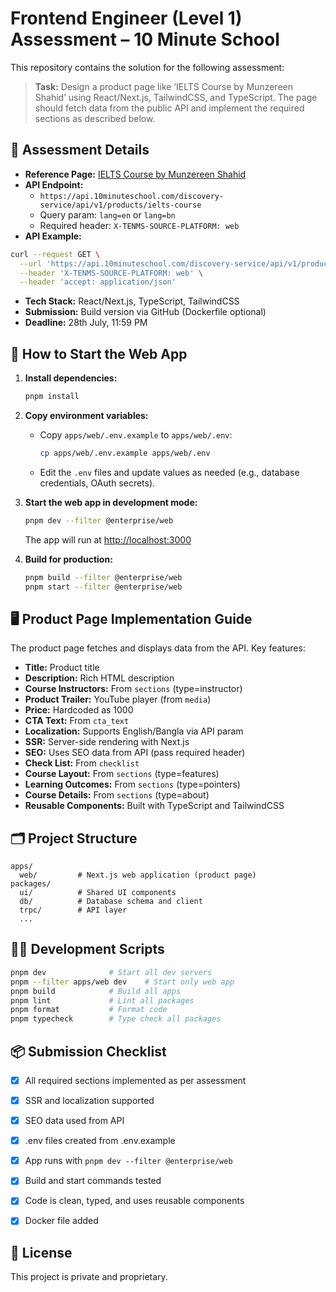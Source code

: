 # Frontend Engineer (Level 1) Assessment – 10 Minute School

This repository contains the solution for the following assessment:

> **Task:** Design a product page like ‘IELTS Course by Munzereen Shahid’ using React/Next.js, TailwindCSS, and TypeScript. The page should fetch data from the public API and implement the required sections as described below.

## 📝 Assessment Details

- **Reference Page:** [IELTS Course by Munzereen Shahid](https://10minuteschool.com/product/ielts-course/)
- **API Endpoint:**
  - `https://api.10minuteschool.com/discovery-service/api/v1/products/ielts-course`
  - Query param: `lang=en` or `lang=bn`
  - Required header: `X-TENMS-SOURCE-PLATFORM: web`
- **API Example:**

```bash
curl --request GET \
  --url 'https://api.10minuteschool.com/discovery-service/api/v1/products/ielts-course?lang=en' \
  --header 'X-TENMS-SOURCE-PLATFORM: web' \
  --header 'accept: application/json'
```

- **Tech Stack:** React/Next.js, TypeScript, TailwindCSS
- **Submission:** Build version via GitHub (Dockerfile optional)
- **Deadline:** 28th July, 11:59 PM

## 🚀 How to Start the Web App

1. **Install dependencies:**
   ```bash
   pnpm install
   ```
2. **Copy environment variables:**
   - Copy `apps/web/.env.example` to `apps/web/.env`:
     ```bash
     cp apps/web/.env.example apps/web/.env
     ```
   - Edit the `.env` files and update values as needed (e.g., database credentials, OAuth secrets).

3. **Start the web app in development mode:**
   ```bash
   pnpm dev --filter @enterprise/web 
   ```
   The app will run at [http://localhost:3000](http://localhost:3000)

4. **Build for production:**
   ```bash
   pnpm build --filter @enterprise/web 
   pnpm start --filter @enterprise/web 
   ```

## 🖥️ Product Page Implementation Guide

The product page fetches and displays data from the API. Key features:

- **Title:** Product title
- **Description:** Rich HTML description
- **Course Instructors:** From `sections` (type=instructor)
- **Product Trailer:** YouTube player (from `media`)
- **Price:** Hardcoded as 1000
- **CTA Text:** From `cta_text`
- **Localization:** Supports English/Bangla via API param
- **SSR:** Server-side rendering with Next.js
- **SEO:** Uses SEO data from API (pass required header)
- **Check List:** From `checklist`
- **Course Layout:** From `sections` (type=features)
- **Learning Outcomes:** From `sections` (type=pointers)
- **Course Details:** From `sections` (type=about)
- **Reusable Components:** Built with TypeScript and TailwindCSS

## 🗂️ Project Structure

```
apps/
  web/         # Next.js web application (product page)
packages/
  ui/          # Shared UI components
  db/          # Database schema and client
  trpc/        # API layer
  ...
```

## 🧑‍💻 Development Scripts

```bash
pnpm dev              # Start all dev servers
pnpm --filter apps/web dev    # Start only web app
pnpm build            # Build all apps
pnpm lint             # Lint all packages
pnpm format           # Format code
pnpm typecheck        # Type check all packages
```

## 📦 Submission Checklist
- [x] All required sections implemented as per assessment
- [x] SSR and localization supported
- [x] SEO data used from API
- [x] .env files created from .env.example
- [x] App runs with `pnpm dev --filter @enterprise/web`
- [x] Build and start commands tested
- [x] Code is clean, typed, and uses reusable components
- [x] Docker file added 



## 📄 License
This project is private and proprietary.
